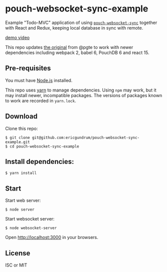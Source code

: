 # pouch-websocket-sync-example

Example "Todo-MVC" application of using [`pouch-websocket-sync`](https://github.com/pgte/pouch-websocket-sync#readme) together with React and Redux, keeping local database in sync with remote.

[demo video](http://www.youtube.com/watch?v=8jOF23dfvl4)

This repo updates [the original](https://github.com/pgte/pouch-websocket-sync-example) from @pgte
to work with newer dependencies including webpack 2, babel 6, PouchDB 6 and react 15.

## Pre-requisites

You must have [Node.js](https://nodejs.org/en/) installed.

This repo uses [yarn](https://yarnpkg.com/) to manage dependencies.
Using `npm` may work, but it may install newer, incompatible packages.
The versions of packages known to work are recorded in `yarn.lock`.

## Download

Clone this repo:

```
$ git clone git@github.com:ericgundrum/pouch-websocket-sync-example.git
$ cd pouch-websocket-sync-example
```

## Install dependencies:

```
$ yarn install
```

## Start

Start web server:

```
$ node server
```

Start websocket server:

```
$ node websocket-server
```

Open [http://localhost:3000](http://localhost:3000) in your browsers.

## License

ISC or MIT

